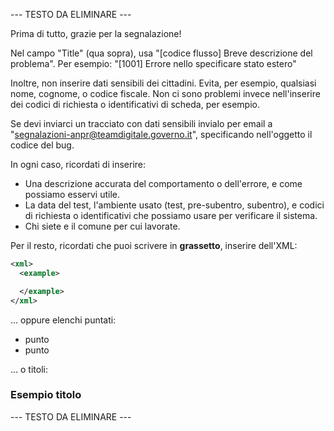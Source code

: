 --- TESTO DA ELIMINARE ---

Prima di tutto, grazie per la segnalazione!

Nel campo "Title" (qua sopra), usa "[codice flusso] Breve descrizione del problema".  Per esempio: "[1001] Errore nello specificare stato estero"

Inoltre, non inserire dati sensibili dei cittadini. Evita, per esempio, qualsiasi nome, cognome, o codice fiscale. Non ci sono problemi invece nell'inserire dei codici di richiesta o identificativi di scheda, per esempio.

Se devi inviarci un tracciato con dati sensibili invialo per email a "segnalazioni-anpr@teamdigitale.governo.it", specificando nell'oggetto il codice del bug.

In ogni caso, ricordati di inserire:

   * Una descrizione accurata del comportamento o dell'errore, e come possiamo esservi utile.
   * La data del test, l'ambiente usato (test, pre-subentro, subentro), e codici di richiesta
     o identificativi che possiamo usare per verificare il sistema.
   * Chi siete e il comune per cui lavorate.

Per il resto, ricordati che puoi scrivere in **grassetto**, inserire dell'XML:

```xml
<xml>
  <example>

  </example>
</xml>
```

... oppure elenchi puntati:

   * punto
   * punto

... o titoli:

### Esempio titolo


--- TESTO DA ELIMINARE ---
